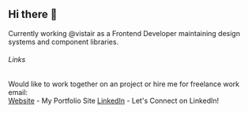 ## Hi there 👋

Currently working @vistair as a Frontend Developer maintaining design systems and component libraries.

###### Links

Would like to work together on an project or hire me for freelance work email: <br />
[Website](https://worksbyscott.uk) - My Portfolio Site
[LinkedIn](https://www.linkedin.com/in/scott-templeton-252293b3/) - Let's Connect on LinkedIn! <br />
